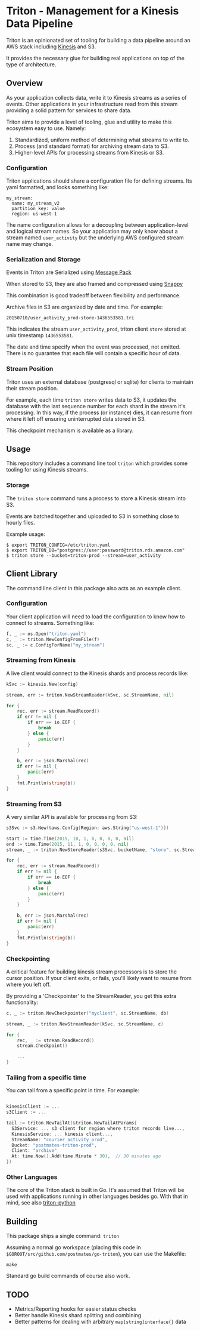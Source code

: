 # Triton - Management for a Kinesis Data Pipeline #

Triton is an opinionated set of tooling for building a data pipeline around an
AWS stack including [Kinesis](http://aws.amazon.com/kinesis/) and S3.

It provides the necessary glue for building real applications on top of the
type of architecture.

## Overview ##

As your application collects data, write it to Kinesis streams as a series of
events. Other applications in your infrastructure read from this stream
providing a solid pattern for services to share data.

Triton aims to provide a level of tooling, glue and utility to make this
ecosystem easy to use. Namely:

  1. Standardized, uniform method of determining what streams to write to.
  1. Process (and standard format) for archiving stream data to S3.
  1. Higher-level APIs for processing streams from Kinesis or S3.

### Configuration ###

Triton applications should share a configuration file for defining streams. Its
yaml formatted, and looks something like:

    my_stream:
      name: my_stream_v2
      partition_key: value
      region: us-west-1

The name configuration allows for a decoupling between application-level
and logical stream names. So your application may only know about a stream
named `user_activity` but the underlying AWS configured stream name may change.


### Serialization and Storage ###

Events in Triton are Serialized using [Message Pack](http://msgpack.org/)

When stored to S3, they are also framed and compressed using
[Snappy](https://code.google.com/p/snappy/source/browse/trunk/framing_format.txt)

This combination is good tradeoff between flexibility and performance.

Archive files in S3 are organized by date and time. For example:

    20150710/user_activity_prod-store-1436553581.tri

This indicates the stream `user_activity_prod`, triton client `store`
stored at unix timestamp `1436553581`.

The date and time specify when the event was processed, not emitted. There is
no guarantee that each file will contain a specific hour of data.

### Stream Position ###

Triton uses an external database (postgresql or sqlite) for clients to maintain
their stream position.

For example, each time `triton store` writes data to S3, it updates the
database with the last sequence number for each shard in the stream it's
processing. In this way, if the process (or instance) dies, it can resume from
where it left off ensuring uninterrupted data stored in S3.

This checkpoint mechanism is available as a library.

## Usage ##

This repository includes a command line tool `triton` which provides some
tooling for using Kinesis streams.

### Storage ###

The `triton store` command runs a process to store a Kinesis stream into S3.

Events are batched together and uploaded to S3 in something close to hourly
files.

Example usage:


    $ export TRITON_CONFIG=/etc/triton.yaml
    $ export TRITON_DB="postgres://user:password@triton.rds.amazon.com"
    $ triton store --bucket=triton-prod --stream=user_activity


## Client Library ###

The command line client in this package also acts as an example client.

### Configuration ###

Your client application will need to load the configuration to know how to connect to streams. Something like:

```Go
f, _ := os.Open("triton.yaml")
c, _ := triton.NewConfigFromFile(f)
sc, _ := c.ConfigForName("my_stream")
```

### Streaming from Kinesis ###

A live client would connect to the Kinesis shards and process records like:


```Go
kSvc := kinesis.New(config)

stream, err := triton.NewStreamReader(kSvc, sc.StreamName, nil)

for {
    rec, err := stream.ReadRecord()
    if err != nil {
        if err == io.EOF {
            break
        } else {
            panic(err)
        }
    }

    b, err := json.Marshal(rec)
    if err != nil {
        panic(err)
    }
    fmt.Println(string(b))
}
```

### Streaming from S3 ###

A very similar API is available for processing from S3:

```Go
s3Svc := s3.New(&aws.Config{Region: aws.String("us-west-1")})

start := time.Time(2015, 10, 1, 0, 0, 0, 0, nil)
end := time.Time(2015, 11, 1, 0, 0, 0, 0, nil)
stream, _ := triton.NewStoreReader(s3Svc, bucketName, "store", sc.StreamName, start, end)

for {
    rec, err := stream.ReadRecord()
    if err != nil {
        if err == io.EOF {
            break
        } else {
            panic(err)
        }
    }

    b, err := json.Marshal(rec)
    if err != nil {
        panic(err)
    }
    fmt.Println(string(b))
}
```


### Checkpointing ###

A critical feature for building kinesis stream processors is to store the
cursor position. If your client exits, or fails, you'll likely want to resume
from where you left off.

By providing a 'Checkpointer' to the StreamReader, you get this extra functionality:

```Go
c, _ := triton.NewCheckpointer("myclient", sc.StreamName, db)

stream, _ := triton.NewStreamReader(kSvc, sc.StreamName, c)

for {
    rec, _ := stream.ReadRecord()
    stream.Checkpoint()

    ...
}
```
### Tailing from a specific time

You can tail from a specific point in time.  For example:

```go

kinesisClient := ...
s3Client := ...

tail := triton.NewTailAt(&triton.NewTailAtParams{
  S3Service: ... s3 client for region where triton records live...,
  KinesisService: ... kinesis client...,
  StreamName: "courier_activity_prod",
  Bucket: "postmates-triton-prod",
  Client: "archive"
  At: time.Now().Add(time.Minute * 30),  // 30 minutes ago
})

```

### Other Languages ###

The core of the Triton stack is built in Go. It's assumed that Triton will be
used with applications running in other languages besides go. With that in
mind, see also [triton-python](https://github.com/postmates/triton-python)

## Building ##

This package ships a single command: `triton`

Assuming a normal go workspace (placing this code in
`$GOROOT/src/github.com/postmates/go-triton`), you can use the Makefile:

    make

Standard go build commands of course also work.

## TODO ##

  * Metrics/Reporting hooks for easier status checks
  * Better handle Kinesis shard splitting and combining
  * Better patterns for dealing with arbitrary `map[string]interface{}` data
